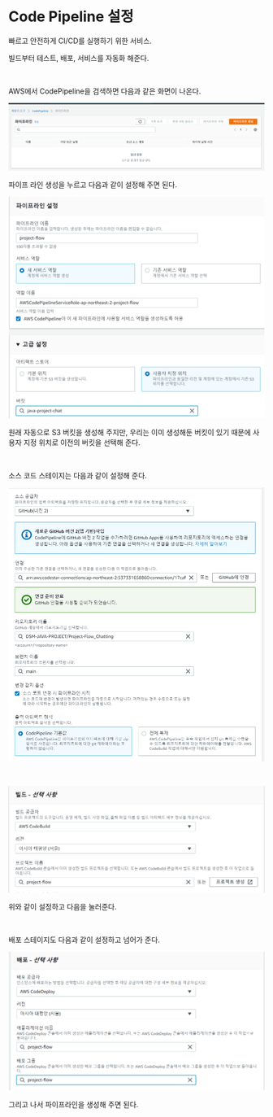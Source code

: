 # Code Pipeline 설정

빠르고 안전하게 CI/CD를 실행하기 위한 서비스.

빌드부터 테스트, 배포, 서비스를 자동화 해준다.

<br>

AWS에서 CodePipeline을 검색하면 다음과 같은 화면이 나온다.

![image-20210903200517740](./images/image-20210903200517740.png)

파이프 라인 생성을 누르고 다음과 같이 설정해 주면 된다.

![image-20210903200732664](./images/image-20210903200732664.png)

원래 자동으로 S3 버킷을 생성해 주지만, 우리는 이미 생성해둔 버킷이 있기 때문에 사용자 지정 위치로 이전의 버킷을 선택해 준다.

<br>

소스 코드 스테이지는 다음과 같이 설정해 준다.

![image-20210903201326440](./images/image-20210903201326440.png)

<br>

 ![image-20210903201512259](./images/image-20210903201512259.png)

위와 같이 설정하고 다음을 눌러준다.

<br>

배포 스테이지도 다음과 같이 설정하고 넘어가 준다.

![image-20210903201600807](./images/image-20210903201600807.png)

그리고 나서 파이프라인을 생성해 주면 된다.

